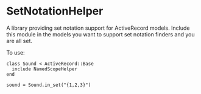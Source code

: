 SetNotationHelper
=================

A library providing set notation support for ActiveRecord models. Include this module in the models you want to support set notation finders and you are all set.

To use:
  
    class Sound < ActiveRecord::Base
      include NamedScopeHelper
    end
  
    sound = Sound.in_set("{1,2,3}")